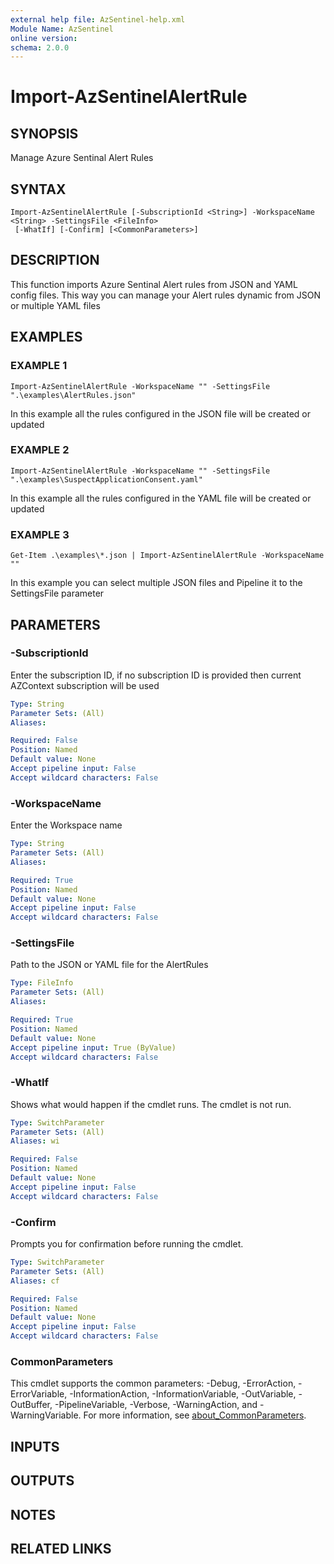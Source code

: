 ```yaml
---
external help file: AzSentinel-help.xml
Module Name: AzSentinel
online version:
schema: 2.0.0
---
```


# Import-AzSentinelAlertRule

## SYNOPSIS
Manage Azure Sentinal Alert Rules

## SYNTAX

```
Import-AzSentinelAlertRule [-SubscriptionId <String>] -WorkspaceName <String> -SettingsFile <FileInfo>
 [-WhatIf] [-Confirm] [<CommonParameters>]
```

## DESCRIPTION
This function imports Azure Sentinal Alert rules from JSON and YAML config files.
This way you can manage your Alert rules dynamic from JSON or multiple YAML files

## EXAMPLES

### EXAMPLE 1
```
Import-AzSentinelAlertRule -WorkspaceName "" -SettingsFile ".\examples\AlertRules.json"
```

In this example all the rules configured in the JSON file will be created or updated

### EXAMPLE 2
```
Import-AzSentinelAlertRule -WorkspaceName "" -SettingsFile ".\examples\SuspectApplicationConsent.yaml"
```

In this example all the rules configured in the YAML file will be created or updated

### EXAMPLE 3
```
Get-Item .\examples\*.json | Import-AzSentinelAlertRule -WorkspaceName ""
```

In this example you can select multiple JSON files and Pipeline it to the SettingsFile parameter

## PARAMETERS

### -SubscriptionId
Enter the subscription ID, if no subscription ID is provided then current AZContext subscription will be used

```yaml
Type: String
Parameter Sets: (All)
Aliases:

Required: False
Position: Named
Default value: None
Accept pipeline input: False
Accept wildcard characters: False
```

### -WorkspaceName
Enter the Workspace name

```yaml
Type: String
Parameter Sets: (All)
Aliases:

Required: True
Position: Named
Default value: None
Accept pipeline input: False
Accept wildcard characters: False
```

### -SettingsFile
Path to the JSON or YAML file for the AlertRules

```yaml
Type: FileInfo
Parameter Sets: (All)
Aliases:

Required: True
Position: Named
Default value: None
Accept pipeline input: True (ByValue)
Accept wildcard characters: False
```

### -WhatIf
Shows what would happen if the cmdlet runs.
The cmdlet is not run.

```yaml
Type: SwitchParameter
Parameter Sets: (All)
Aliases: wi

Required: False
Position: Named
Default value: None
Accept pipeline input: False
Accept wildcard characters: False
```

### -Confirm
Prompts you for confirmation before running the cmdlet.

```yaml
Type: SwitchParameter
Parameter Sets: (All)
Aliases: cf

Required: False
Position: Named
Default value: None
Accept pipeline input: False
Accept wildcard characters: False
```

### CommonParameters
This cmdlet supports the common parameters: -Debug, -ErrorAction, -ErrorVariable, -InformationAction, -InformationVariable, -OutVariable, -OutBuffer, -PipelineVariable, -Verbose, -WarningAction, and -WarningVariable. For more information, see [about_CommonParameters](http://go.microsoft.com/fwlink/?LinkID=113216).

## INPUTS

## OUTPUTS

## NOTES

## RELATED LINKS
